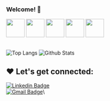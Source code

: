 ### Welcome! 👋

<div float="left">
      <img src="https://github.com/jeanmoissa/files/html.png" width="50">
      <img src="https://github.com/jeanmoissa/files/css.png" width="50">
      <img src="https://github.com/jeanmoissa/files/javascript.png" width="50">
      <img src="https://github.com/jeanmoissa/files/mysql.png" width="50">
      <img src="https://github.com/jeanmoissa/files/java.png" width="50">
</div>

<br/>

<div float="left">
  
  ![Top Langs](https://github-readme-stats.vercel.app/api/top-langs/?username=jeanmoissa&show_icons=true&theme=vue)
  ![Github Stats](https://github-readme-stats.vercel.app/api?username=jeanmoissa&show_icons=true&theme=vue)
  
<div float="left">
  
## ❤️ Let's get connected:
<div float="left">
  
  [![Linkedin Badge](https://img.shields.io/badge/-guilhermeguidolin-blue?style=flat-square&logo=Linkedin&logoColor=white&link=https://www.linkedin.com/in/guilherme-guidolin/)](https://www.linkedin.com/in/guilherme-guidolin/)\
  [![Gmail Badge](https://img.shields.io/badge/-jeanmoissa@gmail.com-c14438?style=flat-square&logo=Gmail&logoColor=white&link=mailto:jeanmoissa@gmail.com)](mailto:jeanmoissa@gmail.com)\
  
</div>




<!--
**jeanmoissa/jeanmoissa** is a ✨ _special_ ✨ repository because its `README.md` (this file) appears on your GitHub profile.

Here are some ideas to get you started:

- 🔭 I’m currently working on ...
- 🌱 I’m currently learning ...
- 👯 I’m looking to collaborate on ...
- 🤔 I’m looking for help with ...
- 💬 Ask me about ...
- 📫 How to reach me: ...
- 😄 Pronouns: ...
- ⚡ Fun fact: ...
-->
